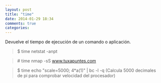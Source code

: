 ```yaml
---
layout: post
title: "time"
date: 2014-01-29 18:34
comments: true
categories: 
---
```

Devuelve el tiempo de ejecución de un comando o aplicación.

>$ time netstat -anpt

>\# time nmap -sS www.tuxapuntes.com

>$ time echo "scale=5000; 4*a(1)" | bc -l -q (Calcula 5000 decimales de pi para comprobar velocidad del procesador)

